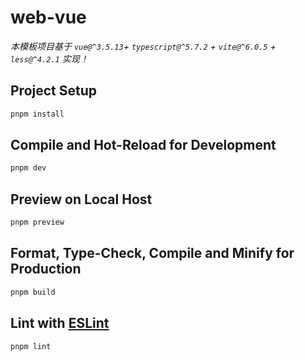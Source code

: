 # web-vue

*本模板项目基于 `vue@^3.5.13`+ `typescript@^5.7.2` + `vite@^6.0.5` + `less@^4.2.1` 实现！*

## Project Setup

```sh
pnpm install
```

## Compile and Hot-Reload for Development

```sh
pnpm dev
```

## Preview on Local Host

```sh
pnpm preview
```

## Format, Type-Check, Compile and Minify for Production

```sh
pnpm build
```

## Lint with [ESLint](https://eslint.org/)

```sh
pnpm lint
```
